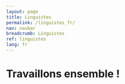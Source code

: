 ```yaml
---
layout: page
title: Linguistes
permalink: /linguistes_fr/
nav: navbar
breadcrumb: Linguistes
ref: linguistes
lang: fr
---
```


# Travaillons ensemble !
